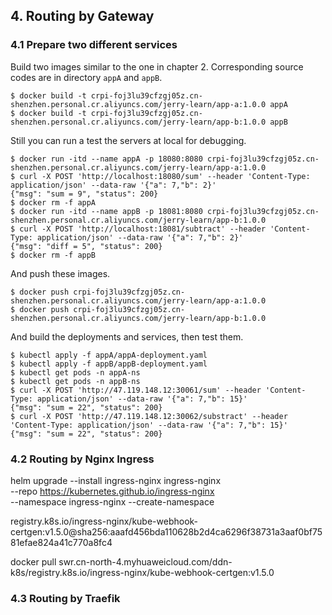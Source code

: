 ## 4. Routing by Gateway

### 4.1 Prepare two different services

Build two images similar to the one in chapter 2. Corresponding source codes are in directory `appA` and `appB`.
 
```shell
$ docker build -t crpi-foj3lu39cfzgj05z.cn-shenzhen.personal.cr.aliyuncs.com/jerry-learn/app-a:1.0.0 appA
$ docker build -t crpi-foj3lu39cfzgj05z.cn-shenzhen.personal.cr.aliyuncs.com/jerry-learn/app-b:1.0.0 appB
```

Still you can run a test the servers at local for debugging.

```shell
$ docker run -itd --name appA -p 18080:8080 crpi-foj3lu39cfzgj05z.cn-shenzhen.personal.cr.aliyuncs.com/jerry-learn/app-a:1.0.0
$ curl -X POST 'http://localhost:18080/sum' --header 'Content-Type: application/json' --data-raw '{"a": 7,"b": 2}'
{"msg": "sum = 9", "status": 200}
$ docker rm -f appA
$ docker run -itd --name appB -p 18081:8080 crpi-foj3lu39cfzgj05z.cn-shenzhen.personal.cr.aliyuncs.com/jerry-learn/app-b:1.0.0
$ curl -X POST 'http://localhost:18081/subtract' --header 'Content-Type: application/json' --data-raw '{"a": 7,"b": 2}'
{"msg": "diff = 5", "status": 200}
$ docker rm -f appB
```

And push these images.

```shell
$ docker push crpi-foj3lu39cfzgj05z.cn-shenzhen.personal.cr.aliyuncs.com/jerry-learn/app-a:1.0.0
$ docker push crpi-foj3lu39cfzgj05z.cn-shenzhen.personal.cr.aliyuncs.com/jerry-learn/app-b:1.0.0
```

And build the deployments and services, then test them.

```shell
$ kubectl apply -f appA/appA-deployment.yaml
$ kubectl apply -f appB/appB-deployment.yaml
$ kubectl get pods -n appA-ns
$ kubectl get pods -n appB-ns
$ curl -X POST 'http://47.119.148.12:30061/sum' --header 'Content-Type: application/json' --data-raw '{"a": 7,"b": 15}'
{"msg": "sum = 22", "status": 200}
$ curl -X POST 'http://47.119.148.12:30062/substract' --header 'Content-Type: application/json' --data-raw '{"a": 7,"b": 15}'
{"msg": "sum = 22", "status": 200}
```

### 4.2 Routing by Nginx Ingress

helm upgrade --install ingress-nginx ingress-nginx \
  --repo https://kubernetes.github.io/ingress-nginx \
  --namespace ingress-nginx --create-namespace

registry.k8s.io/ingress-nginx/kube-webhook-certgen:v1.5.0@sha256:aaafd456bda110628b2d4ca6296f38731a3aaf0bf7581efae824a41c770a8fc4

docker pull swr.cn-north-4.myhuaweicloud.com/ddn-k8s/registry.k8s.io/ingress-nginx/kube-webhook-certgen:v1.5.0



### 4.3 Routing by Traefik